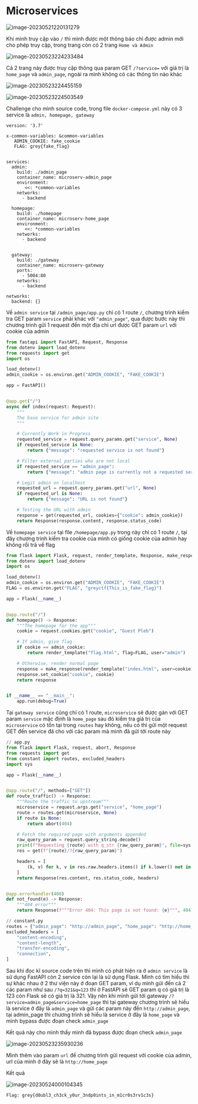 # Microservices

![image-20230521220131279](./assets/image-20230521220131279.png)

Khi mình truy cập vào `/` thì mình được một thông báo chỉ được admin mới cho phép truy cập, trong trang còn có 2 trang `Home và Admin`

![image-20230523224233484](./assets/image-20230523224233484.png)

Cả 2 trang này được truy cập thông qua param GET `/?service=` với giá trị là `home_page` và `admin_page`, ngoài ra mình không có các thông tin nào khác

![image-20230523224455159](./assets/image-20230523224455159.png)

![image-20230523224503549](./assets/image-20230523224503549.png)

Challenge cho mình source code, trong file `docker-compose.yml` này có 3 service là `admin, homepage, gateway`

```
version: '3.7'

x-common-variables: &common-variables
   ADMIN_COOKIE: fake_cookie
   FLAG: grey{fake_flag}


services:
  admin:
    build: ./admin_page
    container_name: microserv-admin_page
    environment:
       <<: *common-variables
    networks:
      - backend

  homepage:
    build: ./homepage
    container_name: microserv-home_page
    environment:
       <<: *common-variables
    networks:
      - backend
      

  gateway:
    build: ./gateway
    container_name: microserv-gateway
    ports:
      - 5004:80
    networks:
      - backend

networks:
  backend: {}

```

Về `admin service` tại `/admin_page/app.py` chỉ có 1 route `/`, chương trình kiểm tra GET param `service` phải khác với `"admin_page"`, qua được bước này thì chương trình gửi 1 request đến một địa chỉ url được GET param `url` với cookie của admin

```python
from fastapi import FastAPI, Request, Response
from dotenv import load_dotenv
from requests import get
import os

load_dotenv()
admin_cookie = os.environ.get("ADMIN_COOKIE", "FAKE_COOKIE")

app = FastAPI()


@app.get("/")
async def index(request: Request):
    """
    The base service for admin site
    """

    # Currently Work in Progress
    requested_service = request.query_params.get("service", None)
    if requested_service is None:
        return {"message": "requested service is not found"}

    # Filter external parties who are not local
    if requested_service == "admin_page":
        return {"message": "admin page is currently not a requested service"}

    # Legit admin on localhost
    requested_url = request.query_params.get("url", None)
    if requested_url is None:
        return {"message": "URL is not found"}

    # Testing the URL with admin
    response = get(requested_url, cookies={"cookie": admin_cookie})
    return Response(response.content, response.status_code)

```

Về `homepage service` tại file `/homepage/app.py` trong này chỉ có 1 route `/`, tại đây chương trình kiểm tra cookie của mình có giống cookie của admin hay không rồi trả về flag

```python
from flask import Flask, request, render_template, Response, make_response
from dotenv import load_dotenv
import os

load_dotenv()
admin_cookie = os.environ.get("ADMIN_COOKIE", "FAKE_COOKIE")
FLAG = os.environ.get("FLAG", "greyctf{This_is_fake_flag}")

app = Flask(__name__)


@app.route("/")
def homepage() -> Response:
    """The homepage for the app"""
    cookie = request.cookies.get("cookie", "Guest Pleb")

    # If admin, give flag
    if cookie == admin_cookie:
        return render_template("flag.html", flag=FLAG, user="admin")

    # Otherwise, render normal page
    response = make_response(render_template("index.html", user=cookie))
    response.set_cookie("cookie", cookie)
    return response


if __name__ == "__main__":
    app.run(debug=True)

```

Tại `gateway service` cũng chỉ có 1 route, `microservice` sẽ được gán với GET param `service` mặc định là `home_page` sau đó kiểm tra giá trị của `microservice` có tồn tại trong `routes` hay không, nếu có thì gửi một request GET đến service đã cho với các param mà mình đã gửi tới route này 

```python
// app.py
from flask import Flask, request, abort, Response
from requests import get
from constant import routes, excluded_headers
import sys

app = Flask(__name__)


@app.route("/", methods=["GET"])
def route_traffic() -> Response:
    """Route the traffic to upstream"""
    microservice = request.args.get("service", "home_page")
    route = routes.get(microservice, None)
    if route is None:
        return abort(404)

    # Fetch the required page with arguments appended
    raw_query_param = request.query_string.decode()
    print(f"Requesting {route} with q_str {raw_query_param}", file=sys.stderr)
    res = get(f"{route}/?{raw_query_param}")

    headers = [
        (k, v) for k, v in res.raw.headers.items() if k.lower() not in excluded_headers
    ]
    return Response(res.content, res.status_code, headers)


@app.errorhandler(400)
def not_found(e) -> Response:
    """404 error"""
    return Response(f"""Error 404: This page is not found: {e}""", 404)

// constant.py
routes = {"admin_page": "http://admin_page", "home_page": "http://home_page"}
excluded_headers = [
    "content-encoding",
    "content-length",
    "transfer-encoding",
    "connection",
]

```

Sau khi đọc kĩ source code trên thì mình có phát hiện ra ở `admin service` là sử dụng FastAPI còn 2 service còn lại là sử dụng Flask. Mình có tìm hiểu thì sự khác nhau ở 2 thư viện này ở đoạn GET param, ví dụ mình gửi đến cả 2 các param như sau `/?q=321&q=123` thì ở FastAPI sẽ GET param q có giá trị là 123 còn Flask sẽ có giá trị là 321. Vậy nên khi mình gửi tới gateway `/?service=admin_page&service=home_page` thì tại gateway chương trình sẽ hiểu là service ở đây là `admin_page` và gửi các param này đến `http://admin_page`, tại admin_page thì chương trình sẽ hiểu là service ở đây là `home_page` và mình bypass được đoạn check `admin_page`

Kết quả này cho mình thấy mình đã bypass được đoạn check `admin_page`

![image-20230523235930236](./assets/image-20230523235930236.png)

Mình thêm vào param `url` để chương trình gửi request với cookie của admin, url của mình ở đây sẽ là `http://home_page`

Kết quả

![image-20230524000104345](./assets/image-20230524000104345.png)

`Flag: grey{d0ubl3_ch3ck_y0ur_3ndp0ints_in_m1cr0s3rv1c3s}`